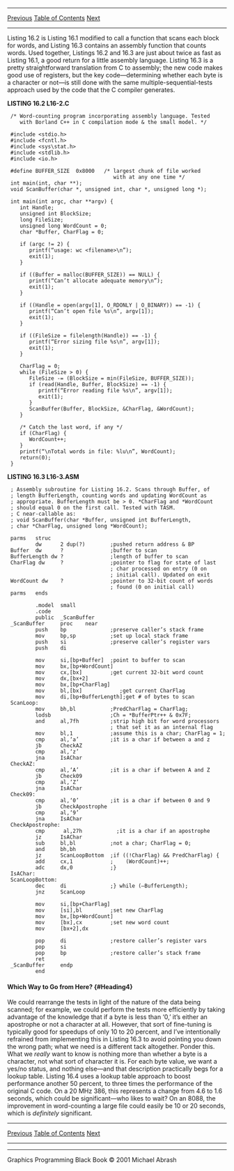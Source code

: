   ------------------------ --------------------------------- --------------------
  [Previous](16-01.html)   [Table of Contents](index.html)   [Next](16-03.html)
  ------------------------ --------------------------------- --------------------

Listing 16.2 is Listing 16.1 modified to call a function that scans each
block for words, and Listing 16.3 contains an assembly function that
counts words. Used together, Listings 16.2 and 16.3 are just about twice
as fast as Listing 16.1, a good return for a little assembly language.
Listing 16.3 is a pretty straightforward translation from C to assembly;
the new code makes good use of registers, but the key code—determining
whether each byte is a character or not—is still done with the same
multiple-sequential-tests approach used by the code that the C compiler
generates.

**LISTING 16.2 L16-2.C**

     /* Word-counting program incorporating assembly language. Tested
        with Borland C++ in C compilation mode & the small model. */
     
     #include <stdio.h>
     #include <fcntl.h>
     #include <sys\stat.h>
     #include <stdlib.h>
     #include <io.h>
     
     #define BUFFER_SIZE  0x8000   /* largest chunk of file worked
                                      with at any one time */
     int main(int, char **);
     void ScanBuffer(char *, unsigned int, char *, unsigned long *);
     
     int main(int argc, char **argv) {
        int Handle;
        unsigned int BlockSize;
        long FileSize;
        unsigned long WordCount = 0;
        char *Buffer, CharFlag = 0;
     
        if (argc != 2) {
           printf(“usage: wc <filename>\n”);
           exit(1);
        }
     
        if ((Buffer = malloc(BUFFER_SIZE)) == NULL) {
           printf(“Can’t allocate adequate memory\n”);
           exit(1);
        }
     
        if ((Handle = open(argv[1], O_RDONLY | O_BINARY)) == -1) {
           printf(“Can’t open file %s\n”, argv[1]);
           exit(1);
        }
     
        if ((FileSize = filelength(Handle)) == -1) {
           printf(“Error sizing file %s\n”, argv[1]);
           exit(1);
        }
     
        CharFlag = 0;
        while (FileSize > 0) {
           FileSize -= (BlockSize = min(FileSize, BUFFER_SIZE));
           if (read(Handle, Buffer, BlockSize) == -1) {
              printf(“Error reading file %s\n”, argv[1]);
              exit(1);
           }
           ScanBuffer(Buffer, BlockSize, &CharFlag, &WordCount);
        }
     
        /* Catch the last word, if any */
        if (CharFlag) {
           WordCount++;
        }
        printf(“\nTotal words in file: %lu\n”, WordCount);
        return(0);
     }

**LISTING 16.3 L16-3.ASM**

     ; Assembly subroutine for Listing 16.2. Scans through Buffer, of
     ; length BufferLength, counting words and updating WordCount as
     ; appropriate. BufferLength must be > 0. *CharFlag and *WordCount
     ; should equal 0 on the first call. Tested with TASM.
     ; C near-callable as:
     ; void ScanBuffer(char *Buffer, unsigned int BufferLength,
     ; char *CharFlag, unsigned long *WordCount);
     
     parms   struc
             dw      2 dup(?)        ;pushed return address & BP
     Buffer  dw      ?               ;buffer to scan
     BufferLength dw ?               ;length of buffer to scan
     CharFlag dw     ?               ;pointer to flag for state of last
                                     ; char processed on entry (0 on
                                     ; initial call). Updated on exit
     WordCount dw    ?               ;pointer to 32-bit count of words
                                     ; found (0 on initial call)
     parms   ends
     
             .model  small
             .code
             public  _ScanBuffer
     _ScanBuffer     proc    near
             push    bp              ;preserve caller’s stack frame
             mov     bp,sp           ;set up local stack frame
             push    si              ;preserve caller’s register vars
             push    di
     
             mov     si,[bp+Buffer]  ;point to buffer to scan
             mov     bx,[bp+WordCount]
             mov     cx,[bx]         ;get current 32-bit word count
             mov     dx,[bx+2]
             mov     bx,[bp+CharFlag]
             mov     bl,[bx]            ;get current CharFlag
             mov     di,[bp+BufferLength];get # of bytes to scan
     ScanLoop:
             mov     bh,bl           ;PredCharFlag = CharFlag;
             lodsb                   ;Ch = *BufferPtr++ & 0x7F;
             and     al,7fh          ;strip high bit for word processors
                                     ; that set it as an internal flag
             mov     bl,1            ;assume this is a char; CharFlag = 1;
             cmp     al,‘a’          ;it is a char if between a and z
             jb      CheckAZ
             cmp     al,‘z’
             jna     IsAChar
     CheckAZ:
             cmp     al,‘A’          ;it is a char if between A and Z
             jb      Check09
             cmp     al,‘Z’
             jna     IsAChar
     Check09:
             cmp     al,‘0’          ;it is a char if between 0 and 9
             jb      CheckApostrophe
             cmp     al,‘9’
             jna     IsAChar
     CheckApostrophe:
             cmp      al,27h           ;it is a char if an apostrophe 
             jz      IsAChar
             sub     bl,bl           ;not a char; CharFlag = 0;
             and     bh,bh
             jz      ScanLoopBottom  ;if ((!CharFlag) && PredCharFlag) {
             add     cx,1            ;    (WordCount)++;
             adc     dx,0            ;}
     IsAChar:
     ScanLoopBottom:
             dec     di              ;} while (—BufferLength);
             jnz     ScanLoop
     
             mov     si,[bp+CharFlag]
             mov     [si],bl         ;set new CharFlag
             mov     bx,[bp+WordCount]
             mov     [bx],cx         ;set new word count
             mov     [bx+2],dx
     
             pop     di              ;restore caller’s register vars
             pop     si
             pop     bp              ;restore caller’s stack frame
             ret
     _ScanBuffer     endp
             end

#### Which Way to Go from Here? {#Heading4}

We could rearrange the tests in light of the nature of the data being
scanned; for example, we could perform the tests more efficiently by
taking advantage of the knowledge that if a byte is less than ‘0,’ it’s
either an apostrophe or not a character at all. However, that sort of
fine-tuning is typically good for speedups of only 10 to 20 percent, and
I’ve intentionally refrained from implementing this in Listing 16.3 to
avoid pointing you down the wrong path; what we need is a different tack
altogether. Ponder this. What we *really* want to know is nothing more
than whether a byte is a character, not what sort of character it is.
For each byte value, we want a yes/no status, and nothing else—and that
description practically begs for a lookup table. Listing 16.4 uses a
lookup table approach to boost performance another 50 percent, to three
times the performance of the original C code. On a 20 MHz 386, this
represents a change from 4.6 to 1.6 seconds, which could be
significant—who likes to wait? On an 8088, the improvement in
word-counting a large file could easily be 10 or 20 seconds, which is
*definitely* significant.

  ------------------------ --------------------------------- --------------------
  [Previous](16-01.html)   [Table of Contents](index.html)   [Next](16-03.html)
  ------------------------ --------------------------------- --------------------

* * * * *

Graphics Programming Black Book © 2001 Michael Abrash
